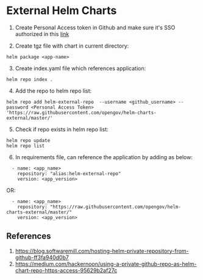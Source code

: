 # External Helm Charts

1. Create Personal Access token in Github and make sure it's SSO authorized in this [link](https://github.com/settings/tokens)

2. Create tgz file with chart in current directory:
```
helm package <app-name> 
```

3. Create index.yaml file which references application:
```
helm repo index . 
```

4. Add the repo to helm repo list:
```
helm repo add helm-external-repo  --username <github_username> --password <Personal Access Token> 'https://raw.githubusercontent.com/opengov/helm-charts-external/master/'
```

5. Check if repo exists in helm repo list:
```
helm repo update
helm repo list
```

6. In requirements file, can reference the application by adding as below:
```
  - name: <app_name>
    repository: "alias:helm-external-repo"
    version: <app_version>
```

OR:

```
  - name: <app_name>
    repository: "https://raw.githubusercontent.com/opengov/helm-charts-external/master/"
    version: <app_version>
```

## References
1. https://blog.softwaremill.com/hosting-helm-private-repository-from-github-ff3fa940d0b7
2. https://medium.com/hackernoon/using-a-private-github-repo-as-helm-chart-repo-https-access-95629b2af27c
